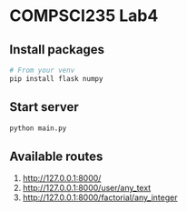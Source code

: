 # COMPSCI235 Lab4

## Install packages

```bash
# From your venv
pip install flask numpy
```

## Start server

```bash
python main.py
```

## Available routes

1. http://127.0.0.1:8000/
1. http://127.0.0.1:8000/user/any_text
2. http://127.0.0.1:8000/factorial/any_integer

